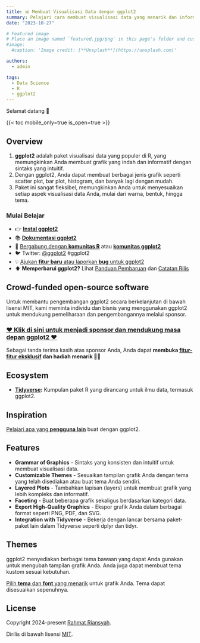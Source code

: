 ```yaml
---
title: 📊 Membuat Visualisasi Data dengan ggplot2
summary: Pelajari cara membuat visualisasi data yang menarik dan informatif menggunakan ggplot2 di R.
date: "2023-10-27"

# Featured image
# Place an image named `featured.jpg/png` in this page's folder and customize its options here.
#image:
  #caption: 'Image credit: [**Unsplash**](https://unsplash.com)'

authors:
  - admin

tags:
  - Data Science
  - R
  - ggplot2
---
```


Selamat datang 👋

{{< toc mobile_only=true is_open=true >}}

## Overview

1. **ggplot2** adalah paket visualisasi data yang populer di R, yang memungkinkan Anda membuat grafik yang indah dan informatif dengan sintaks yang intuitif.
2. Dengan ggplot2, Anda dapat membuat berbagai jenis grafik seperti scatter plot, bar plot, histogram, dan banyak lagi dengan mudah.
3. Paket ini sangat fleksibel, memungkinkan Anda untuk menyesuaikan setiap aspek visualisasi data Anda, mulai dari warna, bentuk, hingga tema.

### Mulai Belajar

- 👉 [**Instal ggplot2**](https://ggplot2.tidyverse.org/)
- 📚 [**Dokumentasi ggplot2**](https://ggplot2.tidyverse.org/reference/)
- 💬 [Bergabung dengan **komunitas R**](https://community.rstudio.com/) atau [**komunitas ggplot2**](https://ggplot2.tidyverse.org/community/)
- 🐦 Twitter: [@ggplot2](https://twitter.com/ggplot2) #ggplot2
- 💡 [Ajukan **fitur baru** atau laporkan **bug** untuk ggplot2](https://github.com/tidyverse/ggplot2/issues)
- ⬆️ **Memperbarui ggplot2?** Lihat [Panduan Pembaruan](https://ggplot2.tidyverse.org/news/) dan [Catatan Rilis](https://github.com/tidyverse/ggplot2/releases)

## Crowd-funded open-source software

Untuk membantu pengembangan ggplot2 secara berkelanjutan di bawah lisensi MIT, kami meminta individu dan bisnis yang menggunakan ggplot2 untuk mendukung pemeliharaan dan pengembangannya melalui sponsor.

### [❤️ Klik di sini untuk menjadi sponsor dan mendukung masa depan ggplot2 ❤️](https://ggplot2.tidyverse.org/sponsor/)

Sebagai tanda terima kasih atas sponsor Anda, Anda dapat **membuka [fitur-fitur eksklusif](https://ggplot2.tidyverse.org/sponsor/) dan hadiah menarik 🦄✨**

## Ecosystem

- **[Tidyverse](https://www.tidyverse.org/):** Kumpulan paket R yang dirancang untuk ilmu data, termasuk ggplot2.

## Inspiration

[Pelajari apa yang **pengguna lain**](https://ggplot2.tidyverse.org/community/) buat dengan ggplot2.

## Features

- **Grammar of Graphics** - Sintaks yang konsisten dan intuitif untuk membuat visualisasi data.
- **Customizable Themes** - Sesuaikan tampilan grafik Anda dengan tema yang telah disediakan atau buat tema Anda sendiri.
- **Layered Plots** - Tambahkan lapisan (layers) untuk membuat grafik yang lebih kompleks dan informatif.
- **Faceting** - Buat beberapa grafik sekaligus berdasarkan kategori data.
- **Export High-Quality Graphics** - Ekspor grafik Anda dalam berbagai format seperti PNG, PDF, dan SVG.
- **Integration with Tidyverse** - Bekerja dengan lancar bersama paket-paket lain dalam Tidyverse seperti dplyr dan tidyr.

## Themes

ggplot2 menyediakan berbagai tema bawaan yang dapat Anda gunakan untuk mengubah tampilan grafik Anda. Anda juga dapat membuat tema kustom sesuai kebutuhan.

[Pilih **tema** dan **font** yang menarik](https://ggplot2.tidyverse.org/reference/theme.html) untuk grafik Anda. Tema dapat disesuaikan sepenuhnya.

## License

Copyright 2024-present [Rahmat Riansyah](https://rahmatriansyah.github.io/dataviz_ggplot/).

Dirilis di bawah lisensi [MIT](https://github.com/tidyverse/ggplot2/blob/main/LICENSE.md).